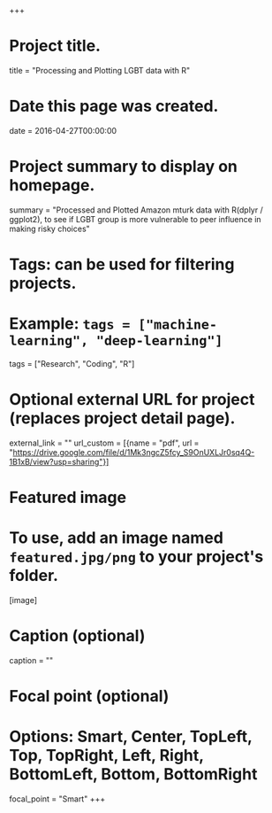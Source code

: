 +++
# Project title.
title = "Processing and Plotting LGBT data with R"

# Date this page was created.
date = 2016-04-27T00:00:00

# Project summary to display on homepage.
summary = "Processed and Plotted Amazon mturk data with R(dplyr / ggplot2), to see if LGBT group is more vulnerable to peer influence in making risky choices"

# Tags: can be used for filtering projects.
# Example: `tags = ["machine-learning", "deep-learning"]`
tags = ["Research", "Coding", "R"]

# Optional external URL for project (replaces project detail page).
external_link = ""
url_custom = [{name = "pdf", url = "https://drive.google.com/file/d/1Mk3ngcZ5fcy_S9OnUXLJr0sq4Q-1B1xB/view?usp=sharing"}]

# Featured image
# To use, add an image named `featured.jpg/png` to your project's folder. 
[image]
  # Caption (optional)
  caption = ""

  # Focal point (optional)
  # Options: Smart, Center, TopLeft, Top, TopRight, Left, Right, BottomLeft, Bottom, BottomRight
  focal_point = "Smart"
+++
